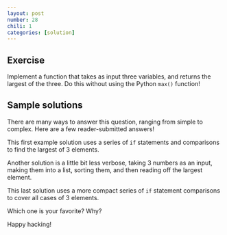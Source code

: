 ```yaml
---
layout: post
number: 28
chili: 1
categories: [solution]
---
```


## Exercise

Implement a function that takes as input three variables, and returns the largest of the three. Do this without using the Python `max()` function!

## Sample solutions

There are many ways to answer this question, ranging from simple to complex. Here are a few reader-submitted answers!

This first example solution uses a series of `if` statements and comparisons to find the largest of 3 elements.

<script src="https://gist.github.com/zhangyu1534/74c42eee472f929034ff373ec91b9c1c.js"></script>

Another solution is a little bit less verbose, taking 3 numbers as an input, making them into a list, sorting them, and then reading off the largest element.

<script src="https://gist.github.com/kuko-mainroot/d9a1109ef138c93f73a01661178b820a.js"></script>

This last solution uses a more compact series of `if` statement comparisons to cover all cases of 3 elements.

<script src="https://gist.github.com/kanampalli/f35bc42895fad02336b780acd60044ec.js"></script>

Which one is your favorite? Why?

Happy hacking!